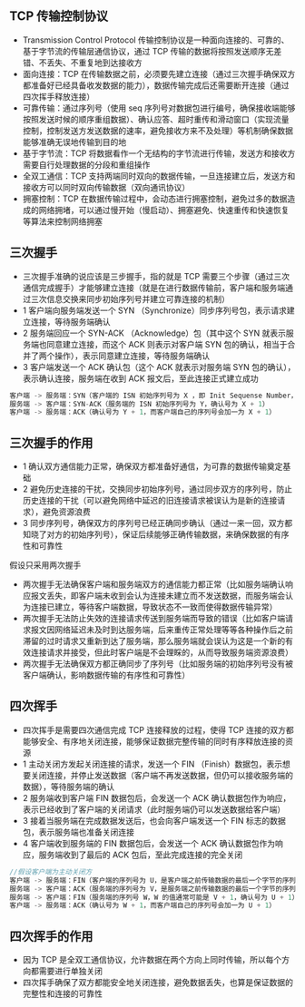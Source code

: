 ## TCP 传输控制协议
- Transmission Control Protocol 传输控制协议是一种面向连接的、可靠的、基于字节流的传输层通信协议，通过 TCP 传输的数据将按照发送顺序无差错、不丢失、不重复地到达接收方
- 面向连接：TCP 在传输数据之前，必须要先建立连接（通过三次握手确保双方都准备好已经具备收发数据的能力），数据传输完成后还需要断开连接（通过四次挥手释放连接）
- 可靠传输：通过序列号（使用 seq 序列号对数据包进行编号，确保接收端能够按照发送时候的顺序重组数据）、确认应答、超时重传和滑动窗口（实现流量控制，控制发送方发送数据的速率，避免接收方来不及处理）等机制确保数据能够准确无误地传输到目的地
- 基于字节流：TCP 将数据看作一个无结构的字节流进行传输，发送方和接收方需要自行处理数据的分段和重组操作
- 全双工通信：TCP 支持两端同时双向的数据传输，一旦连接建立后，发送方和接收方可以同时双向传输数据（双向通讯协议）
- 拥塞控制：TCP 在数据传输过程中，会动态进行拥塞控制，避免过多的数据造成的网络拥堵，可以通过慢开始（慢启动）、拥塞避免、快速重传和快速恢复等算法来控制网络拥塞    

## 三次握手
- 三次握手准确的说应该是三步握手，指的就是 TCP 需要三个步骤（通过三次通信完成握手）才能够建立连接（就是在进行数据传输前，客户端和服务端通过三次信息交换来同步初始序列号并建立可靠连接的机制）
- 1 客户端向服务端发送一个 SYN （Synchronize）同步序列号包，表示请求建立连接，等待服务端确认
- 2 服务端回应一个 SYN-ACK （Acknowledge）包（其中这个 SYN 就表示服务端也同意建立连接，而这个 ACK 则表示对客户端 SYN 包的确认，相当于合并了两个操作），表示同意建立连接，等待服务端确认
- 3 客户端发送一个 ACK 确认包（这个 ACK 就表示对服务端 SYN 包的确认），表示确认连接，服务端在收到 ACK 报文后，至此连接正式建立成功

```java
客户端 -> 服务端：SYN（客户端的 ISN 初始序列号为 X ，即 Init Sequense Number，是随机生成的）
服务端 -> 客户端：SYN-ACK（服务端的 ISN 初始序列号为 Y，确认号为 X + 1）
客户端 -> 服务端：ACK（确认号为 Y + 1，而客户端自己的序列号会加一为 X + 1）
```

## 三次握手的作用
- 1 确认双方通信能力正常，确保双方都准备好通信，为可靠的数据传输奠定基础
- 2 避免历史连接的干扰，交换同步初始序列号，通过同步双方的序列号，防止历史连接的干扰（可以避免网络中延迟的旧连接请求被误认为是新的连接请求），避免资源浪费
- 3 同步序列号，确保双方的序列号已经正确同步确认（通过一来一回，双方都知晓了对方的初始序列号），保证后续能够正确传输数据，来确保数据的有序性和可靠性

假设只采用两次握手
- 两次握手无法确保客户端和服务端双方的通信能力都正常（比如服务端确认响应报文丢失，即客户端未收到会认为连接未建立而不发送数据，而服务端会认为连接已建立，等待客户端数据，导致状态不一致而使得数据传输异常）
- 两次握手无法防止失效的连接请求传送到服务端而导致的错误（比如客户端请求报文因网络延迟未及时到达服务端，后来重传正常处理等等各种操作后之前滞留的过时请求又重新到达了服务端，那么服务端就会误认为这是一个新的有效连接请求并接受，但此时客户端是不会理睬的，从而导致服务端资源浪费）
- 两次握手无法确保双方都正确同步了序列号（比如服务端的初始序列号没有被客户端确认，影响数据传输的有序性和可靠性）

## 四次挥手
- 四次挥手是需要四次通信完成 TCP 连接释放的过程，使得 TCP 连接的双方都能够安全、有序地关闭连接，能够保证数据完整传输的同时有序释放连接的资源
- 1 主动关闭方发起关闭连接的请求，发送一个 FIN （Finish）数据包，表示想要关闭连接，并停止发送数据（客户端不再发送数据，但仍可以接收服务端的数据），等待服务端的确认
- 2 服务端收到客户端 FIN 数据包后，会发送一个 ACK 确认数据包作为响应，表示已经收到了客户端的关闭请求（此时服务端仍可以发送数据给客户端）
- 3 接着当服务端在完成数据发送后，也会向客户端发送一个 FIN 标志的数据包，表示服务端也准备关闭连接
- 4 客户端收到服务端的 FIN 数据包后，会发送一个 ACK 确认数据包作为响应，服务端收到了最后的 ACK 包后，至此完成连接的完全关闭

```java
//假设客户端为主动关闭方
客户端 -> 服务端：FIN（客户端的序列号为 U，是客户端之前传输数据的最后一个字节的序列号加一）
服务端 -> 客户端：ACK（服务端的序列号为 V，是服务端之前传输数据的最后一个字节的序列号加一，确认号为 U + 1）
服务端 -> 客户端：FIN（服务端的序列号 W，W 的值通常可能是 V + 1，确认号为 U + 1）
客户端 -> 服务端：ACK（确认号为 W + 1，而客户端自己的序列号会加一为 U + 1）
```

## 四次挥手的作用
- 因为 TCP 是全双工通信协议，允许数据在两个方向上同时传输，所以每个方向都需要进行单独关闭
- 四次挥手确保了双方都能安全地关闭连接，避免数据丢失，也算是保证数据的完整性和连接的可靠性

